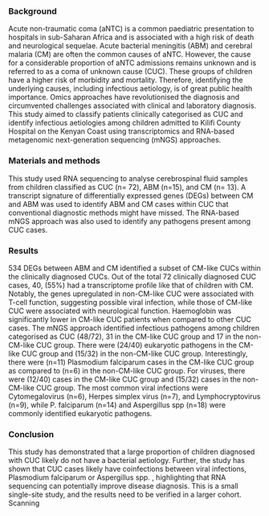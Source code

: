 ### Background

Acute non-traumatic coma (aNTC) is a common paediatric presentation to hospitals in sub-Saharan Africa and is associated with a high risk of death and neurological sequelae. Acute bacterial meningitis (ABM) and cerebral malaria (CM) are often the common causes of aNTC. However, the cause for a considerable proportion of aNTC admissions remains unknown and is referred to as a coma of unknown cause (CUC). These groups of children have a higher risk of morbidity and mortality. Therefore, identifying the underlying causes, including infectious aetiology, is of great public health importance. Omics approaches have revolutionised the diagnosis and circumvented challenges associated with clinical and laboratory diagnosis. This study aimed to classify patients clinically categorised as CUC and identify infectious aetiologies among children admitted to Kilifi County Hospital on the Kenyan Coast using transcriptomics and RNA-based metagenomic next-generation sequencing (mNGS) approaches. 

### Materials and methods

This study used RNA sequencing to analyse cerebrospinal fluid samples from children classified as CUC (n= 72), ABM (n=15), and CM (n= 13). A transcript signature of differentially expressed genes (DEGs) between CM and ABM was used to identify ABM and CM cases within CUC that conventional diagnostic methods might have missed. The RNA-based mNGS approach was also used to identify any pathogens present among CUC cases.

### Results

534 DEGs between ABM and CM identified a subset of CM-like CUCs within the clinically diagnosed CUCs. Out of the total 72 clinically diagnosed CUC cases, 40,  (55%) had a transcriptome profile like that of children with CM. Notably, the genes upregulated in non-CM-like CUC were associated with T-cell function, suggesting possible viral infection, while those of CM-like CUC were associated with neurological function. Haemoglobin was significantly lower in CM-like CUC patients when compared to other CUC cases. The mNGS approach identified infectious pathogens among children categorised as CUC (48/72), 31 in the CM-like CUC group and 17 in the non-CM-like CUC group. There were (24/40) eukaryotic pathogens in the CM-like CUC group and (15/32) in the non-CM-like CUC group. Interestingly, there were (n=11) Plasmodium falciparum cases in the CM-like CUC group as compared to (n=6) in the non-CM-like CUC group. For viruses, there were (12/40) cases in the CM-like CUC group and (15/32) cases in the non-CM-like CUC group. The most common viral infections were Cytomegalovirus (n=6), Herpes simplex virus (n=7), and Lymphocryptovirus (n=9), while P. falciparum (n=14) and Aspergillus spp (n=18) were commonly identified eukaryotic pathogens.

### Conclusion

This study has demonstrated that a large proportion of children diagnosed with CUC likely do not have a bacterial aetiology. Further, the study has shown that CUC cases likely have coinfections between viral infections, Plasmodium falciparum or Aspergillus spp. , highlighting that RNA sequencing can potentially improve disease diagnosis. This is a small single-site study, and the results need to be verified in a larger cohort.  
Scanning
